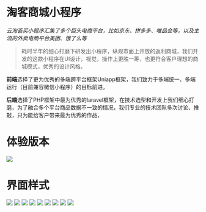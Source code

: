 # 淘客商城小程序

*云淘荟买小程序汇集了多个巨头电商平台，比如京东、拼多多、唯品会等，以及主流的外卖电商平台美团、饿了么等*

> 耗时半年的细心打磨下研发出小程序，纵观市面上开放的返利商城，我们开发的这款小程序在UI设计，视觉，操作上更胜一筹，也更符合客户理想的商城模式，优秀的设计风格。

**前端**选择了更为优秀的多端跨平台框架Uniapp框架，我们致力于多端统一、多端运行（目前兼容微信小程序）的目标前进。

**后端**选择了PHP框架中最为优秀的laravel框架，在技术选型和开发上我们细心打磨，为了融合多个平台商品数据不一致的情况，我们专业的技术团队多次讨论、推敲，只为能给客户带来最为优秀的作品，

# 体验版本

![](static\print\4c873d7f1d4261847f443e7d7dff8d2.jpg)

# 界面样式
![](static\print\7f1b09ee46446a5e64735504ecff9d3.png) ![](static\print\7f8b23822d942cecf66fda0fadd30f3.png) ![](static\print\8b869b4e8ae2c121293a16fe034bd60.png) ![](static\print\12b33685a3bc3e52a970d30d109c4fd.png) ![](static\print\125efd4f681571e513f4f14e95e2674.png) ![](static\print\291c0ca6fd5e3953faa061297ed56b8.png) ![](static\print\2185bf5a862422358f15a4a67388714.png) ![](static\print\b481a7ec57475f2381a0b62436ffff2.png) ![](static\print\bc9a2ed8c154aa4e0d904e56bbe5ba0.png)